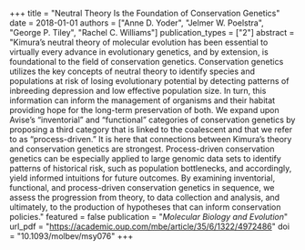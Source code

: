 +++
title = "Neutral Theory Is the Foundation of Conservation Genetics"
date = 2018-01-01
authors = ["Anne D. Yoder", "Jelmer W. Poelstra", "George P. Tiley", "Rachel C. Williams"]
publication_types = ["2"]
abstract = "Kimura’s neutral theory of molecular evolution has been essential to virtually every advance in evolutionary genetics, and by extension, is foundational to the field of conservation genetics. Conservation genetics utilizes the key concepts of neutral theory to identify species and populations at risk of losing evolutionary potential by detecting patterns of inbreeding depression and low effective population size. In turn, this information can inform the management of organisms and their habitat providing hope for the long-term preservation of both. We expand upon Avise’s “inventorial” and “functional” categories of conservation genetics by proposing a third category that is linked to the coalescent and that we refer to as “process-driven.” It is here that connections between Kimura’s theory and conservation genetics are strongest. Process-driven conservation genetics can be especially applied to large genomic data sets to identify patterns of historical risk, such as population bottlenecks, and accordingly, yield informed intuitions for future outcomes. By examining inventorial, functional, and process-driven conservation genetics in sequence, we assess the progression from theory, to data collection and analysis, and ultimately, to the production of hypotheses that can inform conservation policies."
featured = false
publication = "*Molecular Biology and Evolution*"
url_pdf = "https://academic.oup.com/mbe/article/35/6/1322/4972486"
doi = "10.1093/molbev/msy076"
+++

